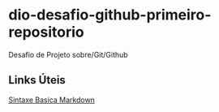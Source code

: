 # dio-desafio-github-primeiro-repositorio
Desafio de Projeto sobre/Git/Github

## Links Úteis

[Sintaxe Basica Markdown](https://www.markdownguide.org/basic-syntax/)
